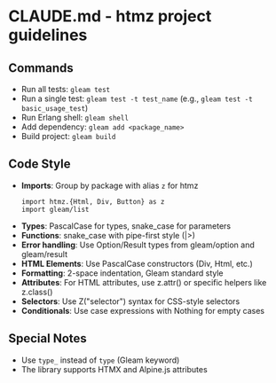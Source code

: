 # CLAUDE.md - htmz project guidelines

## Commands
- Run all tests: `gleam test`
- Run a single test: `gleam test -t test_name` (e.g., `gleam test -t basic_usage_test`)
- Run Erlang shell: `gleam shell`
- Add dependency: `gleam add <package_name>`
- Build project: `gleam build`

## Code Style
- **Imports**: Group by package with alias `z` for htmz
  ```gleam
  import htmz.{Html, Div, Button} as z
  import gleam/list
  ```
- **Types**: PascalCase for types, snake_case for parameters
- **Functions**: snake_case with pipe-first style (|>)
- **Error handling**: Use Option/Result types from gleam/option and gleam/result
- **HTML Elements**: Use PascalCase constructors (Div, Html, etc.)
- **Formatting**: 2-space indentation, Gleam standard style
- **Attributes**: For HTML attributes, use z.attr() or specific helpers like z.class()
- **Selectors**: Use Z("selector") syntax for CSS-style selectors
- **Conditionals**: Use case expressions with Nothing for empty cases

## Special Notes
- Use `type_` instead of `type` (Gleam keyword)
- The library supports HTMX and Alpine.js attributes